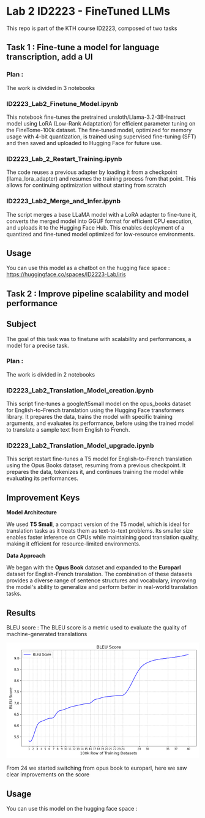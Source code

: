 # Lab 2 ID2223 - FineTuned LLMs

This repo is part of the KTH course ID2223, composed of two tasks

## Task 1 : Fine-tune a model for language transcription, add a UI

### Plan :
The work is divided in 3 notebooks

### ID2223_Lab2_Finetune_Model.ipynb

This notebook fine-tunes the pretrained unsloth/Llama-3.2-3B-Instruct model using LoRA (Low-Rank Adaptation) for efficient parameter tuning on the FineTome-100k dataset. The fine-tuned model, optimized for memory usage with 4-bit quantization, is trained using supervised fine-tuning (SFT) and then saved and uploaded to Hugging Face for future use.

### ID2223_Lab_2_Restart_Training.ipynb

The code reuses a previous adapter by loading it from a checkpoint (llama_lora_adapter) and resumes the training process from that point. This allows for continuing optimization without starting from scratch

### ID2223_Lab2_Merge_and_Infer.ipynb

The script merges a base LLaMA model with a LoRA adapter to fine-tune it, converts the merged model into GGUF format for efficient CPU execution, and uploads it to the Hugging Face Hub. This enables deployment of a quantized and fine-tuned model optimized for low-resource environments.

## Usage

You can use this model as a chatbot on the hugging face space : https://huggingface.co/spaces/ID2223-Lab/iris

## Task 2 : Improve pipeline scalability and model performance

## Subject

The goal of this task was to finetune with scalability and performances, a model for a precise task.

### Plan :
The work is divided in 2 notebooks


### ID2223_Lab2_Translation_Model_creation.ipynb

This script fine-tunes a google/t5small model on the opus_books dataset for English-to-French translation using the Hugging Face transformers library. It prepares the data, trains the model with specific training arguments, and evaluates its performance, before using the trained model to translate a sample text from English to French.

### ID2223_Lab2_Translation_Model_upgrade.ipynb

This script restart fine-tunes a T5 model for English-to-French translation using the Opus Books dataset, resuming from a previous checkpoint. It prepares the data, tokenizes it, and continues training the model while evaluating its performances.

## Improvement Keys

**Model Architecture**

We used **T5 Small**, a compact version of the T5 model, which is ideal for translation tasks as it treats them as text-to-text problems. Its smaller size enables faster inference on CPUs while maintaining good translation quality, making it efficient for resource-limited environments.

**Data Approach**

We began with the **Opus Book** dataset and expanded to the **Europarl** dataset for English-French translation. The combination of these datasets provides a diverse range of sentence structures and vocabulary, improving the model's ability to generalize and perform better in real-world translation tasks.

## Results

BLEU score : The BLEU score is a metric used to evaluate the quality of machine-generated translations 

![alt text](https://github.com/Mat3814/ID2223_Lab2/blob/main/Task2/Metrics/Bleu_score.png)

From 24 we started switching from opus book to europarl, here we saw clear improvements on the score

## Usage

You can use this model on the hugging face space : 